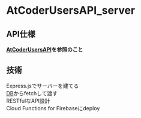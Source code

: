 # AtCoderUsersAPI_server

## API仕様

**[AtCoderUsersAPI](https://github.com/miozune/AtCoderUsersAPI)を参照のこと**

## 技術

Express.jsでサーバーを建てる  
[DB](https://github.com/miozune/AtCoderUsersAPI_DB)からfetchして渡す  
RESTfulなAPI設計  
Cloud Functions for Firebaseにdeploy